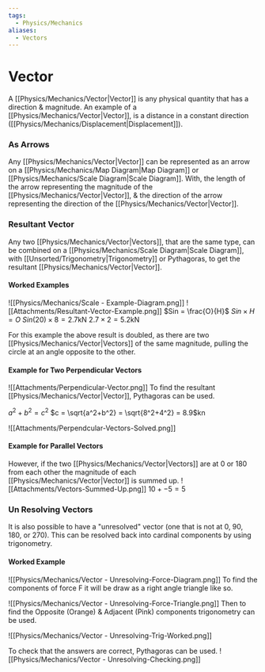 ```yaml
---
tags:
  - Physics/Mechanics
aliases:
  - Vectors
---
```

# Vector
A [[Physics/Mechanics/Vector|Vector]] is any physical quantity that has a direction & magnitude. An example of a [[Physics/Mechanics/Vector|Vector]], is a distance in a constant direction ([[Physics/Mechanics/Displacement|Displacement]]).

### As Arrows
Any [[Physics/Mechanics/Vector|Vector]] can be represented as an arrow on a [[Physics/Mechanics/Map Diagram|Map Diagram]] or [[Physics/Mechanics/Scale Diagram|Scale Diagram]]. With, the length of the arrow representing the magnitude of the [[Physics/Mechanics/Vector|Vector]], & the direction of the arrow representing the direction of the [[Physics/Mechanics/Vector|Vector]].

### Resultant Vector
Any two [[Physics/Mechanics/Vector|Vectors]], that are the same type, can be combined on a [[Physics/Mechanics/Scale Diagram|Scale Diagram]], with [[Unsorted/Trigonometry|Trigonometry]] or Pythagoras, to get the resultant [[Physics/Mechanics/Vector|Vector]].

#### Worked Examples
![[Physics/Mechanics/Scale - Example-Diagram.png]]
![[Attachments/Resultant-Vector-Example.png]]
$Sin = \frac{O}{H}$
$Sin \times H = O$
$Sin(20) \times 8 = 2.7$kN
$2.7 \times 2 = 5.2$kN

For this example the above result is doubled, as there are two [[Physics/Mechanics/Vector|Vectors]] of the same magnitude,
pulling the circle at an angle opposite to the other.

#### Example for Two Perpendicular Vectors
![[Attachments/Perpendicular-Vector.png]]
To find the resultant [[Physics/Mechanics/Vector|Vector]], Pythagoras can be used.

$a^2 + b^2 = c^2$
$c = \sqrt{a^2+b^2} = \sqrt{8^2+4^2} = 8.9$kn

![[Attachments/Perpendcular-Vectors-Solved.png]]

#### Example for Parallel Vectors
However, if the two [[Physics/Mechanics/Vector|Vectors]] are at 0 or 180 from each other the magnitude of each [[Physics/Mechanics/Vector|Vector]] is summed up.
![[Attachments/Vectors-Summed-Up.png]]
$10 + - 5 = 5$

### Un Resolving Vectors
It is also possible to have a "unresolved" vector (one that is not at 0, 90, 180, or 270). This can be resolved back into cardinal components by using trigonometry.

#### Worked Example
![[Physics/Mechanics/Vector - Unresolving-Force-Diagram.png]]
To find the components of force F it will be draw as a right angle triangle like so.

![[Physics/Mechanics/Vector - Unresolving-Force-Triangle.png]]
Then to find the Opposite (Orange) & Adjacent (Pink) components trigonometry can be used.

![[Physics/Mechanics/Vector - Unresolving-Trig-Worked.png]]

To check that the answers are correct, Pythagoras can be used.
![[Physics/Mechanics/Vector - Unresolving-Checking.png]]